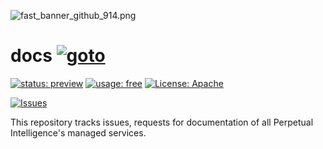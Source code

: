 ![fast_banner_github_914.png](https://en.gravatar.com/userimage/152742631/4ab9cb340649391354d65b592b744114.png)

# docs  [![goto](https://img.shields.io/badge/-https://docs.perpetualintelligence.com-blue)](https://docs.perpetualintelligence.com)
[![status: preview](https://img.shields.io/badge/status-preview-yellow)]()
[![usage: free](https://img.shields.io/badge/usage-free-green)]()
[![License: Apache](https://img.shields.io/badge/License-Apache-yellow.svg)](https://opensource.org/licenses/MIT)

[![Issues](https://img.shields.io/github/issues/perpetualintelligence/protocols)](https://github.com/perpetualintelligence/protocols/issues)

This repository tracks issues, requests for documentation of all Perpetual Intelligence's managed services.
